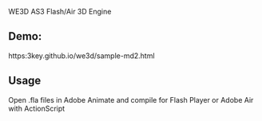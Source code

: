 WE3D AS3 Flash/Air 3D Engine

## Demo: 

https:3key.github.io/we3d/sample-md2.html

## Usage

Open .fla files in Adobe Animate and compile for Flash Player or Adobe Air with ActionScript

